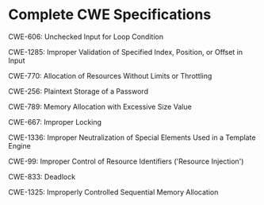 

# Complete CWE Specifications

CWE-606: Unchecked Input for Loop Condition

CWE-1285: Improper Validation of Specified Index, Position, or Offset in Input

CWE-770: Allocation of Resources Without Limits or Throttling

CWE-256: Plaintext Storage of a Password

CWE-789: Memory Allocation with Excessive Size Value

CWE-667: Improper Locking

CWE-1336: Improper Neutralization of Special Elements Used in a Template Engine

CWE-99: Improper Control of Resource Identifiers ('Resource Injection')

CWE-833: Deadlock

CWE-1325: Improperly Controlled Sequential Memory Allocation